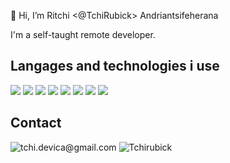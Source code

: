 👋 Hi, I’m Ritchi <@TchiRubick> Andriantsifeherana

I'm a self-taught remote developer.

## Langages and technologies i use
![](https://img.shields.io/badge/-php-informational?style=flat&logo=php&logoColor=white&color=6aa6f8)
![](https://img.shields.io/badge/-javascript-white?style=flat&logo=javascript&logoColor=black&color=f5e61d)
![](https://img.shields.io/badge/-mysql-white?style=flat&logo=mysql&logoColor=white&color=1d9bf5)
![](https://img.shields.io/badge/-docker-white?style=flat&logo=docker&logoColor=white&color=287cb8)
![](https://img.shields.io/badge/-react-white?style=flat&logo=react&logoColor=white&color=28a89c)
![](https://img.shields.io/badge/-vue-white?style=flat&logo=vue.js&logoColor=white&color=28a89c)
![](https://img.shields.io/badge/-node-white?style=flat&logo=node.js&logoColor=white&color=0be016)
![](https://img.shields.io/badge/-aws-white?style=flat&logo=amazon-aws&logoColor=white&color=e0a00b)


## Contact
![tchi.devica@gmail.com](https://img.shields.io/badge/-gmail-white?style=flat&logo=gmail&logoColor=white&color=e02b0b&link=mailto:tchi.devica@gmail.com)
![Tchirubick](https://img.shields.io/badge/-LinkedIn-blue?style=flat&logo=Linkedin&logoColor=white&link=https://www.linkedin.com/in/tchirubick/)
